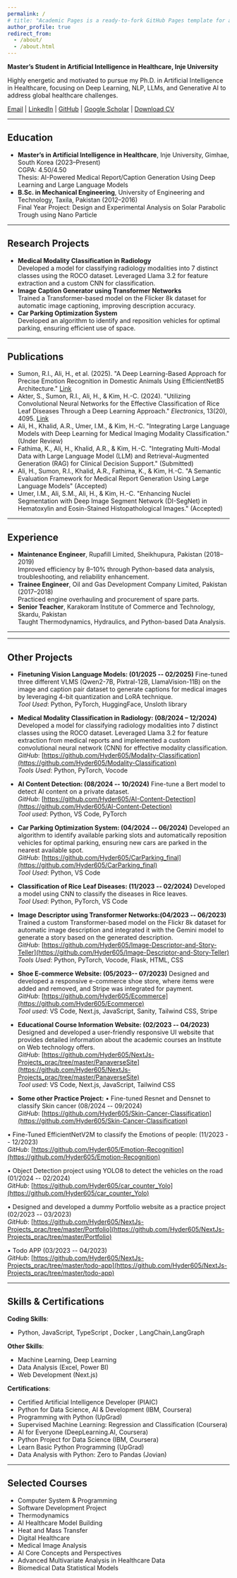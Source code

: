 ```yaml
---
permalink: /
# title: "Academic Pages is a ready-to-fork GitHub Pages template for academic personal websites"
author_profile: true
redirect_from: 
  - /about/
  - /about.html
---
```



**Master’s Student in Artificial Intelligence in Healthcare, Inje University**

Highly energetic and motivated to pursue my Ph.D. in Artificial Intelligence in Healthcare, focusing on Deep Learning, NLP, LLMs, and Generative AI to address global healthcare challenges.

[Email](mailto:Haiderali605@hotmail.com) | [LinkedIn](https://www.linkedin.com/in/haider-ali605) | [GitHub](https://github.com/Hyder605) | [Google Scholar](https://scholar.google.com/citations?user=BUQ9ChkAAAAJ&hl=en&authuser=1) | [Download CV](/files/Haider_Ali_CV.pdf)

---

## Education

- **Master’s in Artificial Intelligence in Healthcare**, Inje University, Gimhae, South Korea (2023–Present)  
  CGPA: 4.50/4.50  
  Thesis: AI-Powered Medical Report/Caption Generation Using Deep Learning and Large Language Models
- **B.Sc. in Mechanical Engineering**, University of Engineering and Technology, Taxila, Pakistan (2012–2016)  
  Final Year Project: Design and Experimental Analysis on Solar Parabolic Trough using Nano Particle

---

## Research Projects

- **Medical Modality Classification in Radiology**  
  Developed a model for classifying radiology modalities into 7 distinct classes using the ROCO dataset. Leveraged Llama 3.2 for feature extraction and a custom CNN for classification.
- **Image Caption Generator using Transformer Networks**  
  Trained a Transformer-based model on the Flicker 8k dataset for automatic image captioning, improving description accuracy.
- **Car Parking Optimization System**  
  Developed an algorithm to identify and reposition vehicles for optimal parking, ensuring efficient use of space.

---

## Publications

- Sumon, R.I., Ali, H., et al. (2025). "A Deep Learning-Based Approach for Precise Emotion Recognition in Domestic Animals Using EfficientNetB5 Architecture." [Link](#)
- Akter, S., Sumon, R.I., Ali, H., & Kim, H.-C. (2024). "Utilizing Convolutional Neural Networks for the Effective Classification of Rice Leaf Diseases Through a Deep Learning Approach." *Electronics*, 13(20), 4095. [Link](#)
- Ali, H., Khalid, A.R., Umer, I.M., & Kim, H.-C. "Integrating Large Language Models with Deep Learning for Medical Imaging Modality Classification." (Under Review)
- Fathima, K., Ali, H., Khalid, A.R., & Kim, H.-C. "Integrating Multi-Modal Data with Large Language Model (LLM) and Retrieval-Augmented Generation (RAG) for Clinical Decision Support." (Submitted)
- Ali, H., Sumon, R.I., Khalid, A.R., Fathima, K., & Kim, H.-C. "A Semantic Evaluation Framework for Medical Report Generation Using Large Language Models" (Accepted)
- Umer, I.M., Ali, S.M., Ali, H., & Kim, H.-C. "Enhancing Nuclei Segmentation with Deep Image Segment Network (DI-SegNet) in Hematoxylin and Eosin-Stained Histopathological Images." (Accepted)

---

## Experience

- **Maintenance Engineer**, Rupafill Limited, Sheikhupura, Pakistan (2018–2019)  
  Improved efficiency by 8–10% through Python-based data analysis, troubleshooting, and reliability enhancement.
- **Trainee Engineer**, Oil and Gas Development Company Limited, Pakistan (2017–2018)  
  Practiced engine overhauling and procurement of spare parts.
- **Senior Teacher**, Karakoram Institute of Commerce and Technology, Skardu, Pakistan  
  Taught Thermodynamics, Hydraulics, and Python-based Data Analysis.

---
---

## Other Projects

- **Finetuning Vision Language Models: (01/2025 -- 02/2025)**
Fine-tuned three different VLMS (Qwen2-7B, Pixtral-12B, LlamaVision-11B) on the image and caption pair dataset to generate captions for medical images by leveraging 4-bit quantization and LoRA technique.<br>
*Tool Used*: Python, PyTorch, HuggingFace, Unsloth library

- **Medical Modality Classification in Radiology: (08/2024 – 12/2024)**
Developed a model for classifying radiology modalities into 7 distinct classes using the ROCO dataset. Leveraged Llama 3.2 for feature extraction from medical reports and implemented a custom convolutional neural network (CNN) for effective modality classification.<br>
*GitHub*: [https://github.com/Hyder605/Modality-Classification](https://github.com/Hyder605/Modality-Classification)<br>
*Tools Used*: Python, PyTorch, Vocode

- **AI Content Detection: (08/2024 -- 10/2024)**
Fine-tune a Bert model to detect AI content on a private dataset.<br>
*GitHub*: [https://github.com/Hyder605/AI-Content-Detection](https://github.com/Hyder605/AI-Content-Detection)<br>
*Tool used*: Python, VS Code, PyTorch 

- **Car Parking Optimization System: (04/2024 -- 06/2024)**
Developed an algorithm to identify available parking slots and automatically reposition vehicles for optimal parking, ensuring new cars are parked in the nearest available spot.<br>
*GitHub*: [https://github.com/Hyder605/CarParking_final](https://github.com/Hyder605/CarParking_final)<br>
*Tool Used*: Python, VS Code

- **Classification of Rice Leaf Diseases: (11/2023 -- 02/2024)**
Developed a model using CNN to classify the diseases in Rice leaves.<br>
*Tool Used*: Python, PyTorch, VS Code

- **Image Descriptor using Transformer Networks:(04/2023 -- 06/2023)**
Trained a custom Transformer-based model on the Flickr 8k dataset for automatic image description and integrated it with the Gemini model to generate a story based on the generated description.<br>
*GitHub*: [https://github.com/Hyder605/Image-Descriptor-and-Story-Teller](https://github.com/Hyder605/Image-Descriptor-and-Story-Teller)<br>
*Tools Used*: Python, PyTorch, Vocode, Flask, HTML, CSS


- **Shoe E-commerce Website: (05/2023-- 07/2023)**
Designed and developed a responsive e-commerce shoe store, where items were added and removed, and Stripe was integrated for payment.<br>
*GitHub*: [https://github.com/Hyder605/Ecommerce](https://github.com/Hyder605/Ecommerce)<br>
*Tool used*: VS Code, Next.js, JavaScript, Sanity, Tailwind CSS, Stripe 


- **Educational Course Information Website: (02/2023 -- 04/2023)**
Designed and developed a user-friendly responsive UI website that provides detailed information about the academic courses an Institute on Web technology offers.<br>
*GitHub*: [https://github.com/Hyder605/NextJs-Projects_prac/tree/master/PanaverseSite](https://github.com/Hyder605/NextJs-Projects_prac/tree/master/PanaverseSite)<br>
*Tool used*:  VS Code, Next.js, JavaScript, Tailwind CSS


- **Some other Practice Project:**
•	Fine-tuned Resnet and Densnet to classify Skin cancer (08/2024 -- 09/2024)<br>
*GitHub*: [https://github.com/Hyder605/Skin-Cancer-Classification](https://github.com/Hyder605/Skin-Cancer-Classification)<br>

•	Fine-Tuned EfficientNetV2M to classify the Emotions of people: (11/2023 -- 12/2023)<br>
*GitHub*: [https://github.com/Hyder605/Emotion-Recognition](https://github.com/Hyder605/Emotion-Recognition)<br>

•	Object Detection project using YOLO8 to detect the vehicles on the road (01/2024 -- 02/2024)<br>
*GitHub*: [https://github.com/Hyder605/car_counter_Yolo](https://github.com/Hyder605/car_counter_Yolo)<br>

•	Designed and developed a dummy Portfolio website as a practice project (02/2023 -- 03/2023)<br>
*GitHub*: [https://github.com/Hyder605/NextJs-Projects_prac/tree/master/Portfolio](https://github.com/Hyder605/NextJs-Projects_prac/tree/master/Portfolio)<br>

•	Todo APP (03/2023 -- 04/2023)<br>
*GitHub*: [https://github.com/Hyder605/NextJs-Projects_prac/tree/master/todo-app](https://github.com/Hyder605/NextJs-Projects_prac/tree/master/todo-app)<br>

---

## Skills & Certifications

**Coding Skills**:
- Python, JavaScript, TypeScript , Docker , LangChain,LangGraph

**Other Skills**:
- Machine Learning, Deep Learning
- Data Analysis (Excel, Power BI)
- Web Development (Next.js)

**Certifications**:
- Certified Artificial Intelligence Developer (PIAIC)
- Python for Data Science, AI & Development (IBM, Coursera)
- Programming with Python (UpGrad)
- Supervised Machine Learning: Regression and Classification (Coursera)
- AI for Everyone (DeepLearning.AI, Coursera)
- Python Project for Data Science (IBM, Coursera)
- Learn Basic Python Programming (UpGrad)
- Data Analysis with Python: Zero to Pandas (Jovian)

---

## Selected Courses

- Computer System & Programming
- Software Development Project
- Thermodynamics
- AI Healthcare Model Building
- Heat and Mass Transfer
- Digital Healthcare
- Medical Image Analysis
- AI Core Concepts and Perspectives
- Advanced Multivariate Analysis in Healthcare Data
- Biomedical Data Statistical Models